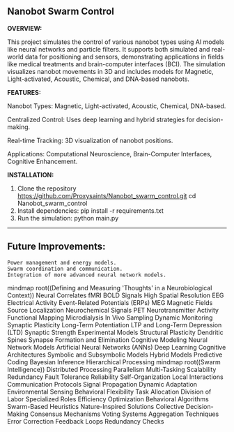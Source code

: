 Nanobot Swarm Control
---
**OVERVIEW:**

This project simulates the control of various nanobot types using AI models like neural networks and particle filters. It supports both simulated and real-world data for positioning and sensors, demonstrating applications in fields like medical treatments and brain-computer interfaces (BCI). The simulation visualizes nanobot movements in 3D and includes models for Magnetic, Light-activated, Acoustic, Chemical, and DNA-based nanobots.

**FEATURES:**

Nanobot Types: Magnetic, Light-activated, Acoustic, Chemical, DNA-based.

Centralized Control: Uses deep learning and hybrid strategies for decision-making.

Real-time Tracking: 3D visualization of nanobot positions.

Applications: Computational Neuroscience, Brain-Computer Interfaces, Cognitive Enhancement.



**INSTALLATION:**

1. Clone the repository https://github.com/Proxysaints/Nanobot_swarm_control.git
cd Nanobot_swarm_control
3. Install dependencies:
pip install -r requirements.txt
3. Run the simulation:
python main.py


---
Future Improvements:
---
    Power management and energy models.
    Swarm coordination and communication.
    Integration of more advanced neural network models.   


mindmap
  root((Defining and Measuring 'Thoughts' in a Neurobiological Context))
    Neural Correlates
      fMRI
        BOLD Signals
        High Spatial Resolution
      EEG
        Electrical Activity
        Event-Related Potentials (ERPs)
      MEG
        Magnetic Fields
        Source Localization
    Neurochemical Signals
      PET
        Neurotransmitter Activity
        Functional Mapping
      Microdialysis
        In Vivo Sampling
        Dynamic Monitoring
    Synaptic Plasticity
      Long-Term Potentiation LTP and Long-Term Depression (LTD)
        Synaptic Strength
        Experimental Models
      Structural Plasticity
        Dendritic Spines
        Synapse Formation and Elimination
    Cognitive Modeling
      Neural Network Models
        Artificial Neural Networks (ANNs)
        Deep Learning
      Cognitive Architectures
        Symbolic and Subsymbolic Models
        Hybrid Models
      Predictive Coding
        Bayesian Inference
        Hierarchical Processing
mindmap
  root((Swarm Intelligence))
    Distributed Processing
      Parallelism
        Multi-Tasking
        Scalability
      Redundancy
        Fault Tolerance
        Reliability
    Self-Organization
      Local Interactions
        Communication Protocols
        Signal Propagation
      Dynamic Adaptation
        Environmental Sensing
        Behavioral Flexibility
    Task Allocation
      Division of Labor
        Specialized Roles
        Efficiency Optimization
      Behavioral Algorithms
        Swarm-Based Heuristics
        Nature-Inspired Solutions
    Collective Decision-Making
      Consensus Mechanisms
        Voting Systems
        Aggregation Techniques
      Error Correction
        Feedback Loops
        Redundancy Checks